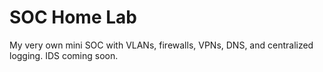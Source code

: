 # SOC Home Lab
My very own mini SOC with VLANs, firewalls, VPNs, DNS, and centralized logging. IDS coming soon.
